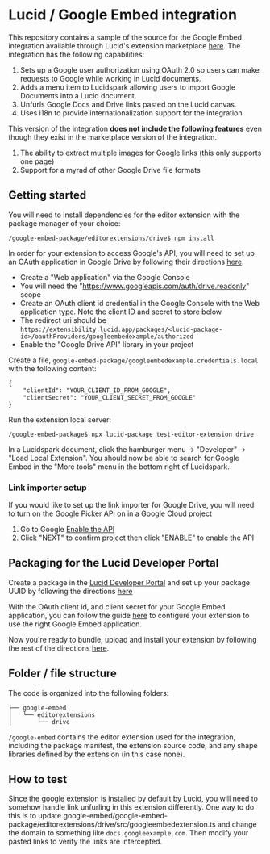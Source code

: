 # Lucid / Google Embed integration

This repository contains a sample of the source for the Google Embed integration available through Lucid's extension marketplace [here](https://lucid.co/marketplace/72895e4e/google-docs-embedded-links).
The integration has the following capabilities:
1. Sets up a Google user authorization using OAuth 2.0 so users can make requests to Google while working in Lucid documents.
2. Adds a menu item to Lucidspark allowing users to import Google Documents into a Lucid document.
3. Unfurls Google Docs and Drive links pasted on the Lucid canvas.
4. Uses i18n to provide internationalization support for the integration.


This version of the integration **does not include the following features** even though they exist in the marketplace version of the integration.

1. The ability to extract multiple images for Google links (this only supports one page)
2. Support for a myrad of other Google Drive file formats

## Getting started

You will need to install dependencies for the editor extension with the package manager of your choice:
```
/google-embed-package/editorextensions/drive$ npm install
```

In order for your extension to access Google's API, you will need to set up an OAuth application in Google Drive by following their directions [here](https://developers.google.com/identity/protocols/oauth2).
* Create a "Web application" via the Google Console
* You will need the "https://www.googleapis.com/auth/drive.readonly" scope
* Create an OAuth client id credential in the Google Console with the Web application type. Note the client ID and secret to store below
* The redirect uri should be `https://extensibility.lucid.app/packages/<lucid-package-id>/oauthProviders/googleembedexample/authorized`
* Enable the "Google Drive API" library in your project

Create a file, `google-embed-package/googleembedexample.credentials.local` with the following content:

```
{
    "clientId": "YOUR_CLIENT_ID_FROM_GOOGLE",
    "clientSecret": "YOUR_CLIENT_SECRET_FROM_GOOGLE"
}
```

Run the extension local server:

```
/google-embed-package$ npx lucid-package test-editor-extension drive
```

In a Lucidspark document, click the hamburger menu -> "Developer" -> "Load Local Extension".
You should now be able to search for Google Embed in the "More tools" menu in the bottom right of Lucidspark.

### Link importer setup
If you would like to set up the link importer for Google Drive, you will need to turn on the Google Picker API on in a Google Cloud project

1. Go to Google [Enable the API](https://console.cloud.google.com/flows/enableapi?apiid=picker.googleapis.com)
2. Click "NEXT" to confirm project then click "ENABLE" to enable the API

## Packaging for the Lucid Developer Portal

Create a package in the [Lucid Developer Portal](https://lucid.app/developer) and set up your package UUID by following the directions [here](https://developer.lucid.co/extension-api/#bundle-your-package-for-upload)

With the OAuth client id, and client secret for your Google Embed application, you can follow the guide [here](https://developer.lucid.co/extension-api/#using-oauth-apis) to configure your extension to use the right Google Embed application.

Now you're ready to bundle, upload and install your extension by following the rest of the directions [here](https://developer.lucid.co/extension-api/#bundle-your-package-for-upload).

## Folder / file structure

The code is organized into the following folders:
```
├── google-embed
│   └── editorextensions
│       └── drive
```

`/google-embed` contains the editor extension used for the integration, including the package manifest, the extension source code, and any shape libraries defined by the extension (in this case none).

## How to test
Since the google extension is installed by default by Lucid, you will need to somehow handle link unfurling in this extension differently.
One way to do this is to update google-embed/google-embed-package/editorextensions/drive/src/googleembedextension.ts and change the domain to something like
`docs.googleexample.com`. Then modify your pasted links to verify the links are intercepted.
